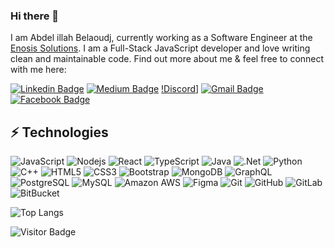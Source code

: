 ### Hi there 👋

I am Abdel illah Belaoudj, currently working as a Software Engineer at the [Enosis Solutions](https://www.enosisbd.com/). I am a Full-Stack JavaScript developer and love writing clean and maintainable code. Find out more about me & feel free to connect with me here:

[![Linkedin Badge](https://img.shields.io/badge/-abdelillahbel-blue?style=flat-square&logo=Linkedin&logoColor=white&link=https://www.linkedin.com/in/abdelillahbel/)](https://www.linkedin.com/in/abdelillahbel/)
[![Medium Badge](https://img.shields.io/badge/abdelillah-bel-12100E?style=flat-square&logo=medium&logoColor=white&link=https://abdelillahbel.medium.com/)](https://abdelillah-bel.medium.com/)
[!Discord](https://img.shields.io/badge/Discord-%235865F2.svg?style=for-the-badge&logo=discord&logoColor=white&link=https://www.discord.com.com/923454848819683378/)]
[![Gmail Badge](https://img.shields.io/badge/-abdelillahbel@proton.me-c14438?style=flat-square&logo=Gmail&logoColor=white&link=mailto:abdelillahbel@proton.me.com)](mailto:abdelillahbel@proton.me)
[![Facebook Badge](https://img.shields.io/badge/abdelillahbel-1877F2?style=flat-square&logo=facebook&logoColor=white&link=https://www.facebook.com/abdelillah1bel/)](https://www.facebook.com/abdelillah1bel/)


## ⚡ Technologies

![JavaScript](https://img.shields.io/badge/-JavaScript-black?style=flat-square&logo=javascript)
![Nodejs](https://img.shields.io/badge/-Nodejs-black?style=flat-square&logo=Node.js)
![React](https://img.shields.io/badge/-React-black?style=flat-square&logo=react)
![TypeScript](https://img.shields.io/badge/-TypeScript-007ACC?style=flat-square&logo=typescript)
![Java](https://img.shields.io/badge/java-%23ED8B00.svg?style=for-the-badge&logo=java&logoColor=white)
![.Net](https://img.shields.io/badge/.NET-5C2D91?style=for-the-badge&logo=.net&logoColor=white)
![Python](https://img.shields.io/badge/-Python-black?style=flat-square&logo=Python)
![C++](https://img.shields.io/badge/-C++-00599C?style=flat-square&logo=c)
![HTML5](https://img.shields.io/badge/-HTML5-E34F26?style=flat-square&logo=html5&logoColor=white)
![CSS3](https://img.shields.io/badge/-CSS3-1572B6?style=flat-square&logo=css3)
![Bootstrap](https://img.shields.io/badge/-Bootstrap-563D7C?style=flat-square&logo=bootstrap)
![MongoDB](https://img.shields.io/badge/-MongoDB-black?style=flat-square&logo=mongodb)
![GraphQL](https://img.shields.io/badge/-GraphQL-E10098?style=flat-square&logo=graphql)
![PostgreSQL](https://img.shields.io/badge/-PostgreSQL-336791?style=flat-square&logo=postgresql)
![MySQL](https://img.shields.io/badge/-MySQL-black?style=flat-square&logo=mysql)
![Amazon AWS](https://img.shields.io/badge/Amazon%20AWS-232F3E?style=flat-square&logo=amazon-aws)
![Figma](https://img.shields.io/badge/figma-%23F24E1E.svg?style=for-the-badge&logo=figma&logoColor=white)
![Git](https://img.shields.io/badge/-Git-black?style=flat-square&logo=git)
![GitHub](https://img.shields.io/badge/-GitHub-181717?style=flat-square&logo=github)
![GitLab](https://img.shields.io/badge/-GitLab-FCA121?style=flat-square&logo=gitlab)
![BitBucket](https://img.shields.io/badge/-BitBucket-darkblue?style=flat-square&logo=bitbucket)

<!-- ![Github Stats](https://github-readme-stats.vercel.app/api?username=abdelillahbel&count_private=true&show_icons=true&include_all_commits=true) -->
![Top Langs](https://github-readme-stats.vercel.app/api/top-langs/?username=ludehsar&hide=TeX&layout=compact)

![Visitor Badge](https://visitor-badge.laobi.icu/badge?page_id=abdelillahbel)
